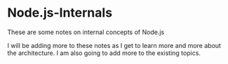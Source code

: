 # Node.js-Internals
These are some notes on internal concepts of Node.js

I will be adding more to these notes as I get to learn more and more about the architecture.
I am also going to add more to the existing topics.

